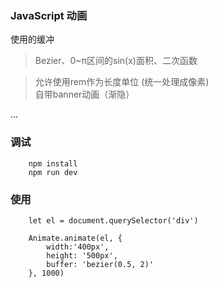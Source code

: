 ### JavaScript 动画   
使用的缓冲<br/>
> Bezier、0~π区间的sin(x)面积、二次函数
       
>允许使用rem作为长度单位 (统一处理成像素)  
自带banner动画（渐隐）   
    
...

### 调试
```
    npm install
    npm run dev
```

### 使用
```
    let el = document.querySelector('div')

    Animate.animate(el, {
        width:'400px',
        height: '500px',
        buffer: 'bezier(0.5, 2)'
    }, 1000)
```
